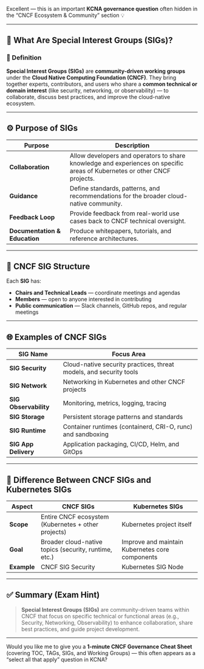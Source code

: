 Excellent — this is an important **KCNA governance question** often hidden in the “CNCF Ecosystem & Community” section 💡

---

## 🧩 What Are Special Interest Groups (SIGs)?

### 🔹 Definition

**Special Interest Groups (SIGs)** are **community-driven working groups** under the **Cloud Native Computing Foundation (CNCF)**.
They bring together experts, contributors, and users who share a **common technical or domain interest** (like security, networking, or observability) — to collaborate, discuss best practices, and improve the cloud-native ecosystem.

---

## ⚙️ Purpose of SIGs

| Purpose                       | Description                                                                                                               |
| ----------------------------- | ------------------------------------------------------------------------------------------------------------------------- |
| **Collaboration**             | Allow developers and operators to share knowledge and experiences on specific areas of Kubernetes or other CNCF projects. |
| **Guidance**                  | Define standards, patterns, and recommendations for the broader cloud-native community.                                   |
| **Feedback Loop**             | Provide feedback from real-world use cases back to CNCF technical oversight.                                              |
| **Documentation & Education** | Produce whitepapers, tutorials, and reference architectures.                                                              |

---

## 🧠 CNCF SIG Structure

Each **SIG** has:

* **Chairs and Technical Leads** — coordinate meetings and agendas
* **Members** — open to anyone interested in contributing
* **Public communication** — Slack channels, GitHub repos, and regular meetings

---

## 🌐 Examples of CNCF SIGs

| SIG Name              | Focus Area                                                         |
| --------------------- | ------------------------------------------------------------------ |
| **SIG Security**      | Cloud-native security practices, threat models, and security tools |
| **SIG Network**       | Networking in Kubernetes and other CNCF projects                   |
| **SIG Observability** | Monitoring, metrics, logging, tracing                              |
| **SIG Storage**       | Persistent storage patterns and standards                          |
| **SIG Runtime**       | Container runtimes (containerd, CRI-O, runc) and sandboxing        |
| **SIG App Delivery**  | Application packaging, CI/CD, Helm, and GitOps                     |

---

## 🧭 Difference Between CNCF SIGs and Kubernetes SIGs

| Aspect      | CNCF SIGs                                             | Kubernetes SIGs                                 |
| ----------- | ----------------------------------------------------- | ----------------------------------------------- |
| **Scope**   | Entire CNCF ecosystem (Kubernetes + other projects)   | Kubernetes project itself                       |
| **Goal**    | Broader cloud-native topics (security, runtime, etc.) | Improve and maintain Kubernetes core components |
| **Example** | CNCF SIG Security                                     | Kubernetes SIG Node                             |

---

## ✅ Summary (Exam Hint)

> **Special Interest Groups (SIGs)** are community-driven teams within CNCF that focus on specific technical or functional areas (e.g., Security, Networking, Observability) to enhance collaboration, share best practices, and guide project development.

---

Would you like me to give you a **1-minute CNCF Governance Cheat Sheet** (covering TOC, TAGs, SIGs, and Working Groups) — this often appears as a “select all that apply” question in KCNA?
